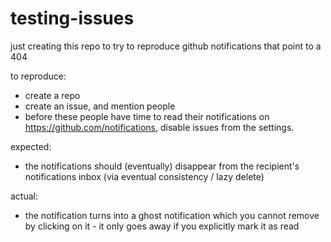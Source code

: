 testing-issues
==============

just creating this repo to try to reproduce github notifications that point to a 404

to reproduce:

* create a repo
* create an issue, and mention people
* before these people have time to read their notifications on https://github.com/notifications, disable issues from the settings.

expected:

* the notifications should (eventually) disappear from the recipient's notifications inbox (via eventual consistency / lazy delete)

actual:

* the notification turns into a ghost notification which you cannot remove by clicking on it - it only goes away if you explicitly mark it as read
